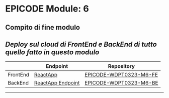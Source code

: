 # EPICODE Module: 6 
## Compito di fine modulo
*Deploy sul cloud di FrontEnd e BackEnd di tutto quello fatto in questo modulo*
---
|          | Endpoint | Repository |
|----------|----------|------------|
| FrontEnd | [ReactApp](https://eloquent-parfait-41de98.netlify.app) | [EPICODE-WDPT0323-M6-FE](https://github.com/SoloAlessio/Bootstrap-Tests) |
| BackEnd  | [ReactApp Endpoint](https://epicode-m6-backend.onrender.com) | [EPICODE-WDPT0323-M6-BE](https://github.com/SoloAlessio/EPICODE-WDPT0323-M6-D1) |
---
